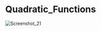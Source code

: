 # Quadratic_Functions
![Screenshot_21](https://github.com/user-attachments/assets/e9083dfb-e31b-4019-bbaa-c47215ac99ca)
